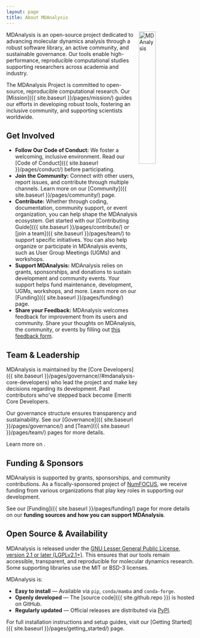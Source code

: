```yaml
---
layout: page
title: About MDAnalysis
---
```


<img src="{{ site.baseurl }}/public/mdanalysis-logo_square.png"
style="float: right" alt="MDAnalysis" width="30%"/>

MDAnalysis is an open-source project dedicated to advancing molecular dynamics analysis through a robust software library, an active community, and sustainable governance. Our tools enable high-performance, reproducible computational studies supporting researchers across academia and industry.

The MDAnalysis Project is committed to open-source, reproducible computational research. Our [Mission]({{ site.baseurl }}/pages/mission/) guides our efforts in developing robust tools, fostering an inclusive community, and supporting scientists worldwide.

## Get Involved

- **Follow Our Code of Conduct:** We foster a welcoming, inclusive environment. Read our [Code of Conduct]({{ site.baseurl }}/pages/conduct/) before participating.
- **Join the Community:** Connect with other users, report issues, and contribute through multiple channels. Learn more on our [Community]({{ site.baseurl }}/pages/community/) page.
- **Contribute:** Whether through coding, documentation, community support, or event organization, you can help shape the MDAnalysis ecosystem. Get started with our [Contributing Guide]({{ site.baseurl }}/pages/contribute/) or [join a team]({{ site.baseurl }}/pages/team/) to support specific initiatives. You can also help organize or participate in MDAnalysis events, such as User Group Meetings (UGMs) and workshops.
- **Support MDAnalysis:** MDAnalysis relies on grants, sponsorships, and donations to sustain development and community events. Your support helps fund maintenance, development, UGMs, workshops, and more. Learn more on our [Funding]({{ site.baseurl }}/pages/funding/) page.
- **Share your Feedback:** MDAnalysis welcomes feedback for improvement from its users and community. Share your thoughts on MDAnalysis, the community, or events by filling out [this feedback form][].

## Team & Leadership

MDAnalysis is maintained by the [Core Developers]({{ site.baseurl }}/pages/governance//#mdanalysis-core-developers) who lead the project and make key decisions regarding its development. Past contributors who've stepped back become Emeriti Core Developers.

Our governance structure ensures transparency and sustainability. See our [Governance]({{ site.baseurl }}/pages/governance/) and [Team]({{ site.baseurl }}/pages/team/) pages for more details.

Learn more on .

## Funding & Sponsors

MDAnalysis is supported by grants, sponsorships, and community contributions. As a fiscally-sponsored project of [NumFOCUS][], we receive funding from various organizations that play key roles in supporting our development.

 See our [Funding]({{ site.baseurl }}/pages/funding/) page for more details on our **funding sources and how you can support MDAnalysis**.

## Open Source & Availability

MDAnalysis is released under the [GNU Lesser General Public License, version 2.1 or later (LGPLv2.1+)][]. This ensures that our tools remain accessible, transparent, and reproducible for molecular dynamics research. Some supporting libraries use the MIT or BSD-3 licenses.

MDAnalysis is: 

- **Easy to install** &mdash; Available via `pip`, `conda/mamba` and `conda-forge`.
- **Openly developed** &mdash; The [source code]({{ site.github.repo }}) is hosted on GitHub.
- **Regularly updated** &mdash; Official releases are distributed via [PyPI][].

For full installation instructions and setup guides, visit our [Getting Started]({{ site.baseurl }}/pages/getting_started/) page.

[GNU Lesser General Public License, version 2.1 or later (LGPLv2.1+)]: https://www.gnu.org/licenses/lgpl-2.1.html
[PyPI]: https://pypi.org/project/MDAnalysis/
[this feedback form]: https://forms.gle/n8GLe2QsL2hW2QiDA
[NumFOCUS]: https://www.numfocus.org

